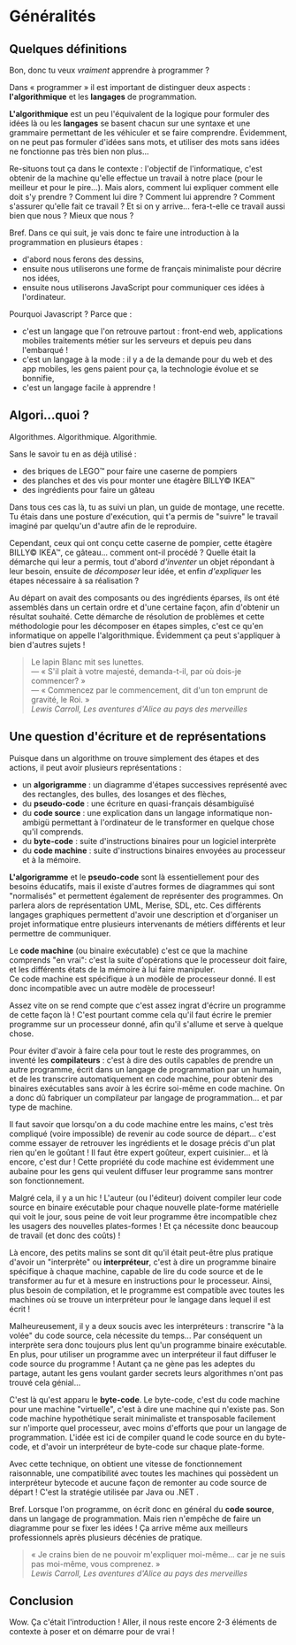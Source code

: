 Généralités
===========

Quelques définitions
--------------------

Bon, donc tu veux _vraiment_ apprendre à programmer ?

Dans « programmer » il est important de distinguer deux aspects : 
__l'algorithmique__ et les __langages__ de programmation. 

__L'algorithmique__ est un peu l'équivalent de la logique pour formuler des idées là ou les __langages__ se basent chacun sur une syntaxe et une grammaire permettant de les véhiculer et se faire comprendre. 
Évidemment, on ne peut pas formuler d'idées sans mots, et utiliser des mots sans idées ne fonctionne pas très bien non plus...

Re-situons tout ça dans le contexte : l'objectif de l'informatique, c'est obtenir de la machine qu'elle effectue un travail à notre place (pour le meilleur et pour le pire...). Mais alors, comment lui expliquer comment elle doit s'y prendre ? Comment lui dire ? Comment lui apprendre ? Comment s'assurer qu'elle fait ce travail ? Et si on y arrive... fera-t-elle ce travail aussi bien que nous ? Mieux que nous ?

Bref. Dans ce qui suit, je vais donc te faire une introduction à la programmation en plusieurs étapes : 

- d'abord nous ferons des dessins, 
- ensuite nous utiliserons une forme de français minimaliste pour décrire nos idées,
- ensuite nous utiliserons JavaScript pour communiquer ces idées à l'ordinateur.

Pourquoi Javascript ? Parce que : 

- c'est un langage que l'on retrouve partout : front-end web, applications mobiles traitements métier sur les serveurs et depuis peu dans l'embarqué !
- c'est un langage à la mode : il y a de la demande pour du web et des app mobiles, les gens paient pour ça, la technologie évolue et se bonnifie,
- c'est un langage facile à apprendre !


Algori...quoi ?
---------------

Algorithmes. Algorithmique. Algorithmie.

Sans le savoir tu en as déjà utilisé :
 
- des briques de LEGO&trade; pour faire une caserne de pompiers
- des planches et des vis pour monter une étagère BILLY&copy; IKEA&trade;
- des ingrédients pour faire un gâteau

Dans tous ces cas là, tu as suivi un plan, un guide de montage, une recette. Tu étais dans une posture d'exécution, qui t'a permis de "suivre" le travail imaginé par quelqu'un d'autre afin de le reproduire.

Cependant, ceux qui ont conçu cette caserne de pompier, cette étagère BILLY&copy; IKEA&trade;, ce gâteau... comment ont-il procédé ? Quelle était la démarche qui leur a permis, tout d'abord _d'inventer_ un objet répondant à leur besoin, ensuite de _décomposer_ leur idée, et enfin _d'expliquer_ les étapes nécessaire à sa réalisation ?

Au départ on avait des composants ou des ingrédients éparses,  ils ont été assemblés dans un certain ordre et d'une certaine façon, afin d'obtenir un résultat souhaité. Cette démarche de résolution de problèmes et cette méthodologie pour les décomposer en étapes simples, c'est ce qu'en informatique on appelle l'algorithmique. Évidemment ça peut s'appliquer à bien d'autres sujets !

> Le lapin Blanc mit ses lunettes. <br/>
> &mdash; « S'il plait à votre majesté, demanda-t-il, par où dois-je commencer? » <br/>
> &mdash; « Commencez par le commencement, dit d'un ton emprunt de gravité, le Roi. » <br/>
> <em>Lewis Carroll, Les aventures d'Alice au pays des merveilles</em>

Une question d'écriture et de représentations
---------------------------------------------

Puisque dans un algorithme on trouve simplement des étapes et des actions, il peut avoir plusieurs représentations  : 

- un __algorigramme__ : un diagramme d'étapes successives représenté avec des rectangles, des bulles, des losanges et des flèches, 
- du __pseudo-code__ : une écriture en quasi-français désambiguïsé
- du __code source__ : une explication dans un langage informatique non-ambigü permettant à l'ordinateur de le transformer en quelque chose qu'il comprends.
- du __byte-code__ : suite d'instructions binaires pour un logiciel interprète
- du __code machine__ : suite d'instructions binaires envoyées au processeur et à la mémoire.

__L'algorigramme__ et le __pseudo-code__ sont là essentiellement pour des besoins éducatifs, mais il existe d'autres formes de diagrammes qui sont "normalisés" et permettent également de représenter des programmes. On parlera alors de représentation UML, Merise, SDL, etc. Ces différents langages graphiques  permettent d'avoir une description et d'organiser un projet informatique entre plusieurs intervenants de métiers différents et leur permettre de communiquer.

Le __code machine__ (ou binaire exécutable) c'est ce que la machine comprends "en vrai": c'est la suite d'opérations que le processeur doit faire, et les différents états de la mémoire à lui faire manipuler.  
Ce code machine est spécifique à un modèle de processeur donné. Il est donc incompatible avec un autre modèle de processeur!

Assez vite on se rend compte que c'est assez ingrat d'écrire un programme de cette façon là ! C'est pourtant comme cela qu'il faut écrire le premier programme sur un processeur donné, afin qu'il s'allume et serve à quelque chose. 

Pour éviter d'avoir à faire cela pour tout le reste des programmes, on inventé les __compilateurs__ : c'est à dire des outils capables de prendre un autre programme, écrit dans un langage de programmation par un humain, et de les transcrire automatiquement en code machine, pour obtenir des binaires exécutables sans avoir à les écrire soi-même en code machine. On a donc dû fabriquer un compilateur par langage de programmation... et par type de machine.

Il faut savoir que lorsqu'on a du code machine entre les mains, c'est très compliqué (voire impossible) de revenir au code source de départ... c'est comme essayer de retrouver les ingrédients et le dosage précis d'un plat rien qu'en le goûtant ! Il faut être expert goûteur, expert cuisinier... et là encore, c'est dur ! Cette propriété du code machine est évidemment une aubaine pour les gens qui veulent diffuser leur programme sans montrer son fonctionnement.

Malgré cela, il y a un hic ! L'auteur (ou l'éditeur) doivent compiler leur code source en binaire exécutable pour chaque nouvelle plate-forme matérielle qui voit le jour, sous peine de voit leur programme être incompatible chez les usagers des nouvelles plates-formes ! Et ça nécessite donc beaucoup de travail (et donc des coûts) !

Là encore, des petits malins se sont dit qu'il était peut-être plus pratique d'avoir un "interprète" ou __interpréteur__, c'est à dire un programme binaire spécifique à chaque machine, capable de lire du code source et de le transformer au fur et à mesure en instructions pour le processeur. Ainsi, plus besoin de compilation, et le programme est compatible avec toutes les machines où se trouve un interpréteur pour le langage dans lequel il est écrit ! 

Malheureusement, il y a deux soucis avec les interpréteurs : transcrire "à la volée" du code source, cela nécessite du temps... Par conséquent un interprète sera donc toujours plus lent qu'un programme binaire exécutable. En plus, pour utiliser un programme avec un interpréteur il faut diffuser le code source du programme ! Autant ça ne gène pas les adeptes du partage, autant les gens voulant garder secrets leurs algorithmes n'ont pas trouvé cela génial...

C'est là qu'est apparu le __byte-code__. Le byte-code, c'est du code machine pour une machine "virtuelle", c'est à dire une machine qui n'existe pas. Son code machine hypothétique serait minimaliste et transposable facilement sur n'importe quel processeur, avec moins d'efforts que pour un langage de programmation. L'idée est ici de compiler quand le code source en du byte-code, et d'avoir un interpréteur de byte-code sur chaque plate-forme. 

Avec cette technique, on obtient une vitesse de fonctionnement raisonnable, une compatibilité avec toutes les machines qui possèdent un interpréteur bytecode et aucune façon de remonter au code source de départ ! C'est la stratégie utilisée par Java ou .NET . 

Bref. Lorsque l'on programme, on écrit donc en général du __code source__, dans un langage de programmation. Mais rien n'empêche de faire un diagramme pour se fixer les idées ! Ça arrive même aux meilleurs professionnels après plusieurs décénies de pratique.

> « Je crains bien de ne pouvoir m'expliquer moi-même... car je ne suis pas moi-même, vous comprenez. » <br/>
> <em>Lewis Carroll, Les aventures d'Alice au pays des merveilles</em>

Conclusion
----

Wow. Ça c'était l'introduction ! Aller, il nous reste encore 2-3 éléments de
contexte à poser et on démarre pour de vrai !
